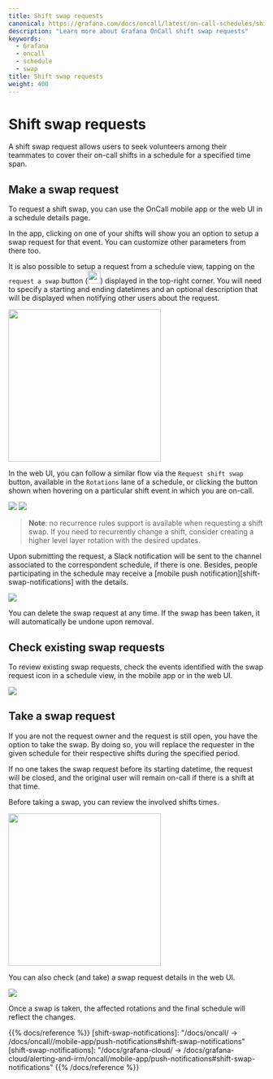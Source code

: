 ```yaml
---
title: Shift swap requests
canonical: https://grafana.com/docs/oncall/latest/on-call-schedules/shift-swaps/
description: "Learn more about Grafana OnCall shift swap requests"
keywords:
  - Grafana
  - oncall
  - schedule
  - swap
title: Shift swap requests
weight: 400
---
```


# Shift swap requests

A shift swap request allows users to seek volunteers among their teammates to cover their on-call shifts
in a schedule for a specified time span.

## Make a swap request

To request a shift swap, you can use the OnCall mobile app or the web UI in a schedule details page.

In the app, clicking on one of your shifts will show you an option to setup a swap request for that
event. You can customize other parameters from there too.

It is also possible to setup a request from a schedule view, tapping on the `request a swap`
button (<img src="/static/img/oncall/swap-mobile-icon.jpeg" width="25px">) displayed in the top-right corner.
You will need to specify a starting and ending datetimes and an optional description that will be
displayed when notifying other users about the request.

<img src="/static/img/oncall/swap-mobile-request.jpeg" width="300px">

In the web UI, you can follow a similar flow via the `Request shift swap` button, available in the `Rotations` lane
of a schedule, or clicking the button shown when hovering on a particular shift event in which you are on-call.

<img src="/static/img/oncall/swap-web-hover.png">
<img src="/static/img/oncall/swap-web-request.png">

>**Note**: no recurrence rules support is available when requesting a shift swap. If you need to recurrently change a shift,
consider creating a higher level layer rotation with the desired updates.

Upon submitting the request, a Slack notification will be sent to the channel associated to the correspondent
schedule, if there is one. Besides, people participating in the schedule may receive a [mobile push notification][shift-swap-notifications]
with the details.

<img src="/static/img/oncall/swap-slack-notification.png">

You can delete the swap request at any time. If the swap has been taken, it will automatically be undone upon removal.

## Check existing swap requests

To review existing swap requests, check the events identified with the swap request icon in a schedule view,
in the mobile app or in the web UI.

<img src="/static/img/oncall/swap-web-shift.png">

## Take a swap request

If you are not the request owner and the request is still open, you have the option to take the swap. By doing so,
you will replace the requester in the given schedule for their respective shifts during the specified period.

If no one takes the swap request before its starting datetime, the request will be closed, and the original user
will remain on-call if there is a shift at that time.

Before taking a swap, you can review the involved shifts times.

<img src="/static/img/oncall/swap-mobile-details.jpeg" width="300px">

You can also check (and take) a swap request details in the web UI.

<img src="/static/img/oncall/swap-web-take.png">

Once a swap is taken, the affected rotations and the final schedule will reflect the changes.

{{% docs/reference %}}
[shift-swap-notifications]: "/docs/oncall/ -> /docs/oncall/<ONCALL VERSION>/mobile-app/push-notifications#shift-swap-notifications"
[shift-swap-notifications]: "/docs/grafana-cloud/ -> /docs/grafana-cloud/alerting-and-irm/oncall/mobile-app/push-notifications#shift-swap-notifications"
{{% /docs/reference %}}
